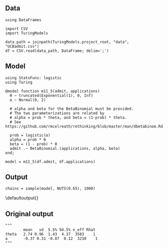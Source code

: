 <!--This file was generated, do not modify it.-->
## Data

```julia:ex1
using DataFrames

import CSV
import TuringModels

data_path = joinpath(TuringModels.project_root, "data", "UCBadmit.csv")
df = CSV.read(data_path, DataFrame; delim=';')
```

## Model

```julia:ex2
using StatsFuns: logistic
using Turing

@model function m11_5(admit, applications)
  θ ~ truncated(Exponential(1), 0, Inf)
  α ~ Normal(0, 2)

  # alpha and beta for the BetaBinomial must be provided.
  # The two parameterizations are related by
  # alpha = prob * theta, and beta = (1-prob) * theta.
  # See https://github.com/rmcelreath/rethinking/blob/master/man/dbetabinom.Rd

  prob = logistic(α)
  alpha = prob * θ
  beta = (1 - prob) * θ
  admit .~ BetaBinomial.(applications, alpha, beta)
end;

model = m11_5(df.admit, df.applications)
```

## Output

```julia:ex3
chains = sample(model, NUTS(0.65), 1000)
```

\defaultoutput{}

## Original output

```julia:ex4
"""
        mean   sd  5.5% 94.5% n_eff Rhat
theta   2.74 0.96  1.43  4.37  3583    1
a       -0.37 0.31 -0.87  0.12  3210    1
"""
```

